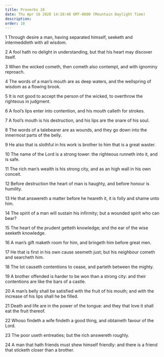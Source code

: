 ```yaml
---
title: Proverbs 18
date: Thu Apr 16 2020 14:10:48 GMT-0600 (Mountain Daylight Time)
description: 
order: 18
---
```


<p>
  1 Through desire a man, having separated himself, seeketh and intermeddleth
  with all wisdom.
</p>
<span></span>
<p>
  2 A fool hath no delight in understanding, but that his heart may discover
  itself.
</p>
<p>
  3 When the wicked cometh, then cometh also contempt, and with ignominy
  reproach.
</p>
<p>
  4 The words of a man&#x2019;s mouth are as deep waters, and the wellspring of
  wisdom as a flowing brook.
</p>
<p>
  5 It is not good to accept the person of the wicked, to overthrow the
  righteous in judgment.
</p>
<p>
  6 A fool&#x2019;s lips enter into contention, and his mouth calleth for
  strokes.
</p>
<p>
  7 A fool&#x2019;s mouth is his destruction, and his lips are the snare of his
  soul.
</p>
<p>
  8 The words of a talebearer are as wounds, and they go down into the innermost
  parts of the belly.
</p>
<p>
  9 He also that is slothful in his work is brother to him that is a great
  waster.
</p>
<p>
  10 The name of the Lord is a strong tower: the righteous runneth into it, and
  is safe.
</p>
<p>
  11 The rich man&#x2019;s wealth is his strong city, and as an high wall in his
  own conceit.
</p>
<p>
  12 Before destruction the heart of man is haughty, and before honour is
  humility.
</p>
<p>
  13 He that answereth a matter before he heareth it, it is folly and shame unto
  him.
</p>
<p>
  14 The spirit of a man will sustain his infirmity; but a wounded spirit who
  can bear?
</p>
<p>
  15 The heart of the prudent getteth knowledge; and the ear of the wise seeketh
  knowledge.
</p>
<p>
  16 A man&#x2019;s gift maketh room for him, and bringeth him before great men.
</p>
<p>
  17 He that is first in his own cause seemeth just; but his neighbour cometh
  and searcheth him.
</p>
<p>18 The lot causeth contentions to cease, and parteth between the mighty.</p>
<p>
  19 A brother offended is harder to be won than a strong city: and their
  contentions are like the bars of a castle.
</p>
<p>
  20 A man&#x2019;s belly shall be satisfied with the fruit of his mouth; and
  with the increase of his lips shall he be filled.
</p>
<p>
  21 Death and life are in the power of the tongue: and they that love it shall
  eat the fruit thereof.
</p>
<p>
  22 Whoso findeth a wife findeth a good thing, and obtaineth favour of the
  Lord.
</p>
<p>23 The poor useth entreaties; but the rich answereth roughly.</p>
<p>
  24 A man that hath friends must shew himself friendly: and there is a friend
  that sticketh closer than a brother.
</p>
